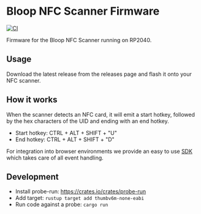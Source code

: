 # Bloop NFC Scanner Firmware

[![CI](https://github.com/bloop-box/nfc-scanner-firmware/actions/workflows/ci.yml/badge.svg)](https://github.com/bloop-box/nfc-scanner-firmware/actions/workflows/ci.yml)

Firmware for the Bloop NFC Scanner running on RP2040.

## Usage

Download the latest release from the releases page and flash it onto your NFC scanner.

## How it works

When the scanner detects an NFC card, it will emit a start hotkey, followed by the hex characters of the UID and ending
with an end hotkey.

- Start hotkey: CTRL + ALT + SHIFT + "U"
- End hotkey: CTRL + ALT + SHIFT + "D"

For integration into browser environments we provide an easy to use
[SDK](https://github.com/bloop-box/nfc-scanner-client-browser) which takes care of all event handling.

## Development

- Install probe-run: https://crates.io/crates/probe-run
- Add target: `rustup target add thumbv6m-none-eabi`
- Run code against a probe: `cargo run`

